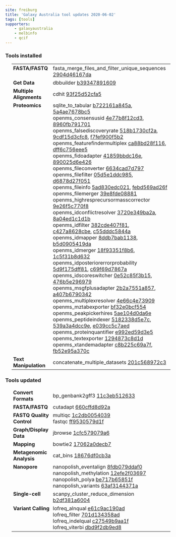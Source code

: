 ```yaml
---
site: freiburg
title: 'Galaxy Australia tool updates 2020-06-02'
tags: [tools]
supporters:
    - galaxyaustralia
    - melbinfo
    - qcif
---
```



<style>
  table {
    width: 100%;
    margin: 10px 20px;
  }
  table th {
    display: none;
  }
  td {
    padding: 3px 5px;
  }
  tr td:nth-child(1) {
    vertical-align: top;
    width: 25%;
  }
</style>

### Tools installed

| Section | Tool |
|---------|-----|
| **FASTA/FASTQ** | fasta_merge_files_and_filter_unique_sequences [2904d46167da](https://toolshed.g2.bx.psu.edu/view/galaxyp/fasta_merge_files_and_filter_unique_sequences/2904d46167da) |
| **Get Data** | dbbuilder [b39347891609](https://toolshed.g2.bx.psu.edu/view/galaxyp/dbbuilder/b39347891609) |
| **Multiple Alignments** | cdhit [93f25d52cfa5](https://toolshed.g2.bx.psu.edu/view/bebatut/cdhit/93f25d52cfa5) |
| **Proteomics** | sqlite_to_tabular [b722161a845a](https://toolshed.g2.bx.psu.edu/view/iuc/sqlite_to_tabular/b722161a845a), [5a4ae7678bc5](https://toolshed.g2.bx.psu.edu/view/iuc/sqlite_to_tabular/5a4ae7678bc5)<br/>openms_consensusid [4e77b8f12cd3](https://toolshed.g2.bx.psu.edu/view/galaxyp/openms_consensusid/4e77b8f12cd3), [8960fb791701](https://toolshed.g2.bx.psu.edu/view/galaxyp/openms_consensusid/8960fb791701)<br/>openms_falsediscoveryrate [518b1730cf2a](https://toolshed.g2.bx.psu.edu/view/galaxyp/openms_falsediscoveryrate/518b1730cf2a), [9cdf15d3cfc8](https://toolshed.g2.bx.psu.edu/view/galaxyp/openms_falsediscoveryrate/9cdf15d3cfc8), [f7fef900f5b2](https://toolshed.g2.bx.psu.edu/view/galaxyp/openms_falsediscoveryrate/f7fef900f5b2)<br/>openms_featurefindermultiplex [ca88bd28f116](https://toolshed.g2.bx.psu.edu/view/galaxyp/openms_featurefindermultiplex/ca88bd28f116), [dff6c756eee5](https://toolshed.g2.bx.psu.edu/view/galaxyp/openms_featurefindermultiplex/dff6c756eee5)<br/>openms_fidoadapter [41859bbdc16e](https://toolshed.g2.bx.psu.edu/view/galaxyp/openms_fidoadapter/41859bbdc16e), [890025d6e426](https://toolshed.g2.bx.psu.edu/view/galaxyp/openms_fidoadapter/890025d6e426)<br/>openms_fileconverter [6634cad7d797](https://toolshed.g2.bx.psu.edu/view/galaxyp/openms_fileconverter/6634cad7d797)<br/>openms_filefilter [05d5e1ddc985](https://toolshed.g2.bx.psu.edu/view/galaxyp/openms_filefilter/05d5e1ddc985), [d6878d27f051](https://toolshed.g2.bx.psu.edu/view/galaxyp/openms_filefilter/d6878d27f051)<br/>openms_fileinfo [5ad830edc021](https://toolshed.g2.bx.psu.edu/view/galaxyp/openms_fileinfo/5ad830edc021), [febd569ad26f](https://toolshed.g2.bx.psu.edu/view/galaxyp/openms_fileinfo/febd569ad26f)<br/>openms_filemerger [39e8fde08881](https://toolshed.g2.bx.psu.edu/view/galaxyp/openms_filemerger/39e8fde08881)<br/>openms_highresprecursormasscorrector [9e26f5c770f8](https://toolshed.g2.bx.psu.edu/view/galaxyp/openms_highresprecursormasscorrector/9e26f5c770f8)<br/>openms_idconflictresolver [3720e349ba2a](https://toolshed.g2.bx.psu.edu/view/galaxyp/openms_idconflictresolver/3720e349ba2a), [8a04ed1c1d1b](https://toolshed.g2.bx.psu.edu/view/galaxyp/openms_idconflictresolver/8a04ed1c1d1b)<br/>openms_idfilter [382cde407f81](https://toolshed.g2.bx.psu.edu/view/galaxyp/openms_idfilter/382cde407f81), [c427a8628cbe](https://toolshed.g2.bx.psu.edu/view/galaxyp/openms_idfilter/c427a8628cbe), [c55dddc5844a](https://toolshed.g2.bx.psu.edu/view/galaxyp/openms_idfilter/c55dddc5844a)<br/>openms_idmapper [8ddb7bab1138](https://toolshed.g2.bx.psu.edu/view/galaxyp/openms_idmapper/8ddb7bab1138), [b5d0905419da](https://toolshed.g2.bx.psu.edu/view/galaxyp/openms_idmapper/b5d0905419da)<br/>openms_idmerger [18f93351f8b6](https://toolshed.g2.bx.psu.edu/view/galaxyp/openms_idmerger/18f93351f8b6), [1c5f31b8d632](https://toolshed.g2.bx.psu.edu/view/galaxyp/openms_idmerger/1c5f31b8d632)<br/>openms_idposteriorerrorprobability [5d9f175dff81](https://toolshed.g2.bx.psu.edu/view/galaxyp/openms_idposteriorerrorprobability/5d9f175dff81), [c69f69d7867a](https://toolshed.g2.bx.psu.edu/view/galaxyp/openms_idposteriorerrorprobability/c69f69d7867a)<br/>openms_idscoreswitcher [0e52c85f3b15](https://toolshed.g2.bx.psu.edu/view/galaxyp/openms_idscoreswitcher/0e52c85f3b15), [476b5e296979](https://toolshed.g2.bx.psu.edu/view/galaxyp/openms_idscoreswitcher/476b5e296979)<br/>openms_msgfplusadapter [2b2a7551a857](https://toolshed.g2.bx.psu.edu/view/galaxyp/openms_msgfplusadapter/2b2a7551a857), [a407b6790342](https://toolshed.g2.bx.psu.edu/view/galaxyp/openms_msgfplusadapter/a407b6790342)<br/>openms_multiplexresolver [4e66c4e73909](https://toolshed.g2.bx.psu.edu/view/galaxyp/openms_multiplexresolver/4e66c4e73909)<br/>openms_mztabexporter [bf32e0bcf554](https://toolshed.g2.bx.psu.edu/view/galaxyp/openms_mztabexporter/bf32e0bcf554)<br/>openms_peakpickerhires [5ae104d0da6e](https://toolshed.g2.bx.psu.edu/view/galaxyp/openms_peakpickerhires/5ae104d0da6e)<br/>openms_peptideindexer [5182338d5e7c](https://toolshed.g2.bx.psu.edu/view/galaxyp/openms_peptideindexer/5182338d5e7c), [539a3a4dcc9e](https://toolshed.g2.bx.psu.edu/view/galaxyp/openms_peptideindexer/539a3a4dcc9e), [e039cc5c7aed](https://toolshed.g2.bx.psu.edu/view/galaxyp/openms_peptideindexer/e039cc5c7aed)<br/>openms_proteinquantifier [e992ed59d3e5](https://toolshed.g2.bx.psu.edu/view/galaxyp/openms_proteinquantifier/e992ed59d3e5)<br/>openms_textexporter [1294873c8d1d](https://toolshed.g2.bx.psu.edu/view/galaxyp/openms_textexporter/1294873c8d1d)<br/>openms_xtandemadapter [c8b225c69a7f](https://toolshed.g2.bx.psu.edu/view/galaxyp/openms_xtandemadapter/c8b225c69a7f), [fb52e95a370c](https://toolshed.g2.bx.psu.edu/view/galaxyp/openms_xtandemadapter/fb52e95a370c) |
| **Text Manipulation** | concatenate_multiple_datasets [201c568972c3](https://toolshed.g2.bx.psu.edu/view/mvdbeek/concatenate_multiple_datasets/201c568972c3) |

### Tools updated

| Section | Tool |
|---------|-----|
| **Convert Formats** | bp_genbank2gff3 [11c3eb512633](https://toolshed.g2.bx.psu.edu/view/iuc/bp_genbank2gff3/11c3eb512633) |
| **FASTA/FASTQ** | cutadapt [660cffd8d92a](https://toolshed.g2.bx.psu.edu/view/lparsons/cutadapt/660cffd8d92a) |
| **FASTQ Quality Control** | multiqc [1c2db0054039](https://toolshed.g2.bx.psu.edu/view/iuc/multiqc/1c2db0054039)<br/>fastqc [ff9530579d1f](https://toolshed.g2.bx.psu.edu/view/devteam/fastqc/ff9530579d1f) |
| **Graph/Display Data** | jbrowse [1cfc579079a6](https://toolshed.g2.bx.psu.edu/view/iuc/jbrowse/1cfc579079a6) |
| **Mapping** | bowtie2 [17062a0decb7](https://toolshed.g2.bx.psu.edu/view/devteam/bowtie2/17062a0decb7) |
| **Metagenomic Analysis** | cat_bins [18676df0cb3a](https://toolshed.g2.bx.psu.edu/view/iuc/cat_bins/18676df0cb3a) |
| **Nanopore** | nanopolish_eventalign [8fdb079ddaf0](https://toolshed.g2.bx.psu.edu/view/bgruening/nanopolish_eventalign/8fdb079ddaf0)<br/>nanopolish_methylation [12efe2f03697](https://toolshed.g2.bx.psu.edu/view/bgruening/nanopolish_methylation/12efe2f03697)<br/>nanopolish_polya [be717b65851f](https://toolshed.g2.bx.psu.edu/view/bgruening/nanopolish_polya/be717b65851f)<br/>nanopolish_variants [63af3144371a](https://toolshed.g2.bx.psu.edu/view/bgruening/nanopolish_variants/63af3144371a) |
| **Single-cell** | scanpy_cluster_reduce_dimension [b2df381a6004](https://toolshed.g2.bx.psu.edu/view/iuc/scanpy_cluster_reduce_dimension/b2df381a6004) |
| **Variant Calling** | lofreq_alnqual [e61c9ac190ad](https://toolshed.g2.bx.psu.edu/view/iuc/lofreq_alnqual/e61c9ac190ad)<br/>lofreq_filter [701d134358ad](https://toolshed.g2.bx.psu.edu/view/iuc/lofreq_filter/701d134358ad)<br/>lofreq_indelqual [c27549b9aa1f](https://toolshed.g2.bx.psu.edu/view/iuc/lofreq_indelqual/c27549b9aa1f)<br/>lofreq_viterbi [dbd9f2db9ed8](https://toolshed.g2.bx.psu.edu/view/iuc/lofreq_viterbi/dbd9f2db9ed8) |
